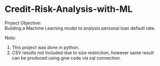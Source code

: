 # Credit-Risk-Analysis-with-ML
Project Objective:<br/>
  Building a Machine Learning model to analysis personal loan default rate.<br/>

Note:<br/>
  1. This project was done in python.<br/>
  2. CSV results not included due to size restriction, however same result can be produced using give code via sql connection. 
